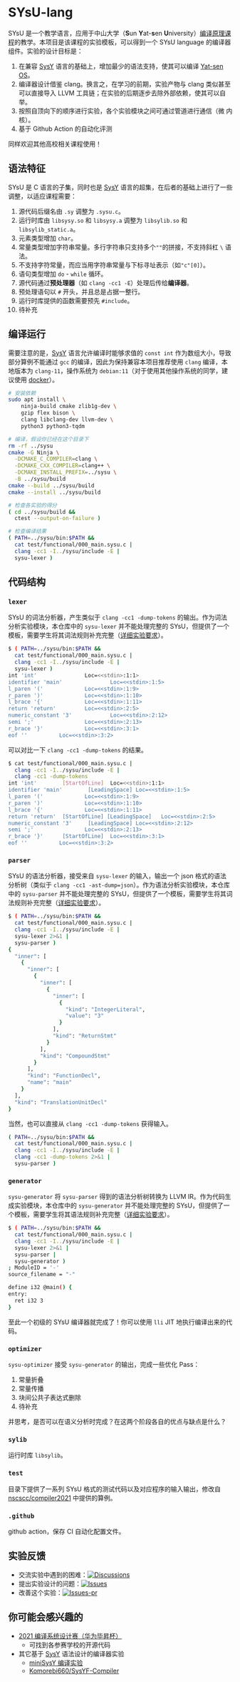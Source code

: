 # SYsU-lang

SYsU 是一个教学语言，应用于中山大学（**S**un **Y**at-**s**en **U**niversity）[编译原理课程](https://xianweiz.github.io/teach/dcs290/s2022.html)的教学。本项目是该课程的实验模板，可以得到一个 SYsU language 的编译器组件。实验的设计目标是：

1. 在兼容 [SysY](https://gitlab.eduxiji.net/nscscc/compiler2021/-/blob/master/SysY%E8%AF%AD%E8%A8%80%E5%AE%9A%E4%B9%89.pdf) 语言的基础上，增加最少的语法支持，使其可以编译 [Yat-sen OS](https://github.com/NelsonCheung-cn/yatsenos-riscv)。
2. 编译器设计借鉴 clang。换言之，在学习的前期，实验产物与 clang 类似甚至可以直接导入 LLVM 工具链；在实验的后期逐步去除外部依赖，使其可以自举。
3. 按照自顶向下的顺序进行实验，各个实验模块之间可通过管道进行通信（微 内 核）。
4. 基于 Github Action 的自动化评测

同样欢迎其他高校相关课程使用！

## 语法特征

SYsU 是 C 语言的子集，同时也是 [SysY](https://gitlab.eduxiji.net/nscscc/compiler2021/-/blob/master/SysY%E8%AF%AD%E8%A8%80%E5%AE%9A%E4%B9%89.pdf) 语言的超集，在后者的基础上进行了一些调整，以适应课程需要：

1. 源代码后缀名由 `.sy` 调整为 `.sysu.c`。
2. 运行时库由 `libsysy.so` 和 `libsysy.a` 调整为 `libsylib.so` 和 `libsylib_static.a`。
3. 元素类型增加 `char`。
4. 常量类型增加字符串常量。多行字符串只支持多个`""`的拼接，不支持斜杠 `\` 语法。
5. 不支持字符常量，而应当用字符串常量与下标寻址表示（如`"c"[0]`）。
6. 语句类型增加 `do` - `while` 循环。
7. 源代码通过**预处理器**（如 `clang -cc1 -E`）处理后传给**编译器**。
8. 预处理语句以 `#` 开头，并且总是占据一整行。
9. 运行时库提供的函数需要预先 `#include`。
10. 待补充

## 编译运行

需要注意的是，[SysY](https://gitlab.eduxiji.net/nscscc/compiler2021/-/blob/master/SysY%E8%AF%AD%E8%A8%80%E5%AE%9A%E4%B9%89.pdf) 语言允许编译时能够求值的 `const int` 作为数组大小，导致部分算例不能通过 `gcc` 的编译，因此为保持兼容本项目推荐使用 `clang` 编译，本地版本为 `clang-11`，操作系统为 `debian:11`（对于使用其他操作系统的同学，建议使用 [docker](https://hub.docker.com/_/debian)）。

```bash
# 安装依赖
sudo apt install \
    ninja-build cmake zlib1g-dev \
    gzip flex bison \
    clang libclang-dev llvm-dev \
    python3 python3-tqdm

# 编译，假设你已经在这个目录下
rm -rf ../sysu
cmake -G Ninja \
  -DCMAKE_C_COMPILER=clang \
  -DCMAKE_CXX_COMPILER=clang++ \
  -DCMAKE_INSTALL_PREFIX=../sysu \
  -B ../sysu/build
cmake --build ../sysu/build
cmake --install ../sysu/build

# 检查各实验的得分
( cd ../sysu/build &&
  ctest --output-on-failure )

# 检查编译结果
( PATH=../sysu/bin:$PATH &&
  cat test/functional/000_main.sysu.c |
  clang -cc1 -I../sysu/include -E |
  sysu-lexer )
```

## 代码结构

### `lexer`

SYsU 的词法分析器，产生类似于 `clang -cc1 -dump-tokens` 的输出。作为词法分析实验模块，本仓库中的 `sysu-lexer` 并不能处理完整的 SYsU，但提供了一个模板，需要学生将其词法规则补充完整（[详细实验要求](lexer/README.md)）。

```bash
$ ( PATH=../sysu/bin:$PATH &&
  cat test/functional/000_main.sysu.c |
  clang -cc1 -I../sysu/include -E |
  sysu-lexer )
int 'int'               Loc=<<stdin>:1:1>
identifier 'main'               Loc=<<stdin>:1:5>
l_paren '('             Loc=<<stdin>:1:9>
r_paren ')'             Loc=<<stdin>:1:10>
l_brace '{'             Loc=<<stdin>:1:11>
return 'return'         Loc=<<stdin>:2:5>
numeric_constant '3'            Loc=<<stdin>:2:12>
semi ';'                Loc=<<stdin>:2:13>
r_brace '}'             Loc=<<stdin>:3:1>
eof ''          Loc=<<stdin>:3:2>
```

可以对比一下 `clang -cc1 -dump-tokens` 的结果。

```bash
$ cat test/functional/000_main.sysu.c |
  clang -cc1 -I../sysu/include -E |
  clang -cc1 -dump-tokens
int 'int'        [StartOfLine]  Loc=<<stdin>:1:1>
identifier 'main'        [LeadingSpace] Loc=<<stdin>:1:5>
l_paren '('             Loc=<<stdin>:1:9>
r_paren ')'             Loc=<<stdin>:1:10>
l_brace '{'             Loc=<<stdin>:1:11>
return 'return'  [StartOfLine] [LeadingSpace]   Loc=<<stdin>:2:5>
numeric_constant '3'     [LeadingSpace] Loc=<<stdin>:2:12>
semi ';'                Loc=<<stdin>:2:13>
r_brace '}'      [StartOfLine]  Loc=<<stdin>:3:1>
eof ''          Loc=<<stdin>:3:2>
```

### `parser`

SYsU 的语法分析器，接受来自 `sysu-lexer` 的输入，输出一个 json 格式的语法分析树（类似于 `clang -cc1 -ast-dump=json`）。作为语法分析实验模块，本仓库中的 `sysu-parser` 并不能处理完整的 SYsU，但提供了一个模板，需要学生将其词法规则补充完整（[详细实验要求](parser/README.md)）。

```bash
$ ( PATH=../sysu/bin:$PATH &&
  cat test/functional/000_main.sysu.c |
  clang -cc1 -I../sysu/include -E |
  sysu-lexer 2>&1 |
  sysu-parser )
{
  "inner": [
    {
      "inner": [
        {
          "inner": [
            {
              "inner": [
                {
                  "kind": "IntegerLiteral",
                  "value": "3"
                }
              ],
              "kind": "ReturnStmt"
            }
          ],
          "kind": "CompoundStmt"
        }
      ],
      "kind": "FunctionDecl",
      "name": "main"
    }
  ],
  "kind": "TranslationUnitDecl"
}
```

当然，也可以直接从 `clang -cc1 -dump-tokens` 获得输入。

```bash
( PATH=../sysu/bin:$PATH &&
  cat test/functional/000_main.sysu.c |
  clang -cc1 -I../sysu/include -E |
  clang -cc1 -dump-tokens 2>&1 |
  sysu-parser )
```

### `generator`

`sysu-generator` 将 `sysu-parser` 得到的语法分析树转换为 LLVM IR。作为代码生成实验模块，本仓库中的 `sysu-generator` 并不能处理完整的 SYsU，但提供了一个模板，需要学生将其语法规则补充完整（[详细实验要求](generator/README.md)）。

```bash
$ ( PATH=../sysu/bin:$PATH &&
  cat test/functional/000_main.sysu.c |
  clang -cc1 -I../sysu/include -E |
  sysu-lexer 2>&1 |
  sysu-parser |
  sysu-generator )
; ModuleID = '-'
source_filename = "-"

define i32 @main() {
entry:
  ret i32 3
}
```

至此一个初级的 SYsU 编译器就完成了！你可以使用 `lli` JIT 地执行编译出来的代码。

### `optimizer`

`sysu-optimizer` 接受 `sysu-generator` 的输出，完成一些优化 Pass：

1. 常量折叠
2. 常量传播
3. 块间公共子表达式删除
4. 待补充

并思考，是否可以在语义分析时完成？在这两个阶段各自的优点与缺点是什么？

### `sylib`

运行时库 `libsylib`。

### `test`

目录下提供了一系列 SYsU 格式的测试代码以及对应程序的输入输出，修改自 [nscscc/compiler2021](https://gitlab.eduxiji.net/nscscc/compiler2021/) 中提供的算例。

### `.github`

github action，保存 CI 自动化配置文件。

## 实验反馈

- 交流实验中遇到的困难：[![Discussions](https://img.shields.io/github/discussions/arcsysu/SYsU-lang)](https://github.com/arcsysu/SYsU-lang/discussions)
- 提出实验设计的问题：[![Issues](https://img.shields.io/github/issues/arcsysu/SYsU-lang)](https://github.com/arcsysu/SYsU-lang/issues)
- 改善这个实验：[![Issues-pr](https://img.shields.io/github/issues-pr/arcsysu/SYsU-lang)](https://github.com/arcsysu/SYsU-lang/pulls)

## 你可能会感兴趣的

- [2021 编译系统设计赛（华为毕昇杯）](https://compiler.educg.net/2021CSCC)
  - 可找到各参赛学校的开源代码
- 其它基于 [SysY](<(https://gitlab.eduxiji.net/nscscc/compiler2021/-/blob/master/SysY%E8%AF%AD%E8%A8%80%E5%AE%9A%E4%B9%89.pdf)>) 语法设计的编译器实验
  - [miniSysY 编译实验](https://buaa-se-compiling.github.io/miniSysY-tutorial/)
  - [Komorebi660/SysYF-Compiler](https://github.com/Komorebi660/SysYF-Compiler)
